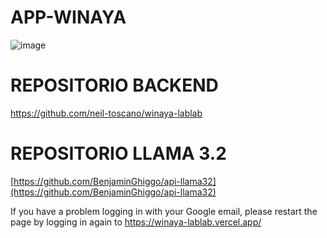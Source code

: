 # APP-WINAYA
![image](https://github.com/user-attachments/assets/0451681d-3772-4f7f-877b-58296d877318)
# REPOSITORIO BACKEND
https://github.com/neil-toscano/winaya-lablab

# REPOSITORIO LLAMA 3.2
[https://github.com/BenjaminGhiggo/api-llama32](https://github.com/BenjaminGhiggo/api-llama32)

If you have a problem logging in with your Google email, please restart the page by logging in again to https://winaya-lablab.vercel.app/
